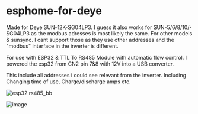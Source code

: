 # esphome-for-deye
Made for Deye SUN-12K-SG04LP3.
I guess it also works for SUN-5/6/8/10/-SG04LP3 as the modbus adresses is most likely the same.
For other models & sunsync. I cant support those as they use other addresses and the "modbus" interface in the inverter is different.

For use with ESP32 & TTL To RS485 Module with automatic flow control.
I powered the esp32 from CN2 pin 7&8 with 12V into a USB converter.

This include all addresses i could see relevant from the inverter. 
Including Changing time of use, Charge/discharge amps etc.

![esp32 rs485_bb](https://user-images.githubusercontent.com/22115157/211201233-f5fe9189-e6b3-4ee1-9baa-48068f078127.jpg)

![image](https://user-images.githubusercontent.com/22115157/211201343-1d54cada-4b2c-40b0-88c4-faf31e17fead.png)

